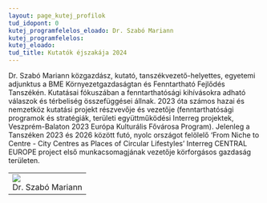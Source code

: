 ```yaml
---
layout: page_kutej_profilok
tud_idopont: 0
kutej_programfelelos_eloado: Dr. Szabó Mariann
kutej_programfelelos: 
kutej_eloado:
tud_title: Kutatók éjszakája 2024
---
```

Dr. Szabó Mariann közgazdász, kutató, tanszékvezető-helyettes, egyetemi adjunktus a BME Környezetgazdaságtan és Fenntartható Fejlődés Tanszékén. Kutatásai fókuszában a fenntarthatósági kihívásokra adható válaszok és térbeliség összefüggései állnak. 2023 óta számos hazai és nemzetköz kutatási projekt részvevője és vezetője (fenntarthatósági programok és stratégiák, területi együttműködési Interreg projektek, Veszprém-Balaton 2023 Európa Kulturális Fővárosa Program). Jelenleg a Tanszéken 2023 és 2026 között futó, nyolc országot felölelő ‘From Niche to Centre - City Centres as Places of Circular Lifestyles’ Interreg CENTRAL EUROPE project első munkacsomagjának vezetője körforgásos gazdaság területen.

 <table class="picture">
<tr>
<td>

<div class="gallery">
    <img src="images/szabo_mariann.jpg" max-width="250" max-height="200">
  <div class="desc">Dr. Szabó Mariann</div>
</div>

</td>
</tr>
</table>
